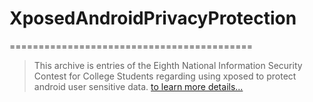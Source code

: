 # XposedAndroidPrivacyProtection
==========================================
> This archive is entries of the Eighth National Information Security Contest for College Students regarding using xposed to protect android user sensitive data.
[to learn more details...](https://github.com/lijiansong/XposedAndroidPrivacyProtection/tree/master/doc)
